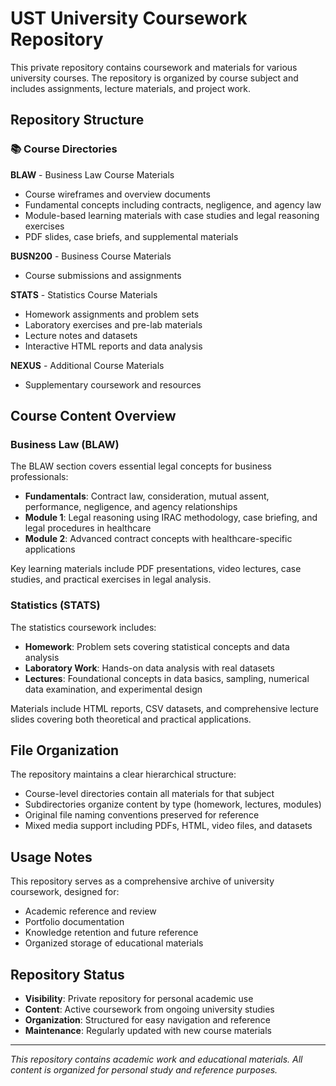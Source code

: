 # UST University Coursework Repository

This private repository contains coursework and materials for various university courses. The repository is organized by course subject and includes assignments, lecture materials, and project work.

## Repository Structure

### 📚 Course Directories

**BLAW** - Business Law Course Materials
- Course wireframes and overview documents
- Fundamental concepts including contracts, negligence, and agency law
- Module-based learning materials with case studies and legal reasoning exercises
- PDF slides, case briefs, and supplemental materials

**BUSN200** - Business Course Materials  
- Course submissions and assignments

**STATS** - Statistics Course Materials
- Homework assignments and problem sets
- Laboratory exercises and pre-lab materials
- Lecture notes and datasets
- Interactive HTML reports and data analysis

**NEXUS** - Additional Course Materials
- Supplementary coursework and resources

## Course Content Overview

### Business Law (BLAW)
The BLAW section covers essential legal concepts for business professionals:

- **Fundamentals**: Contract law, consideration, mutual assent, performance, negligence, and agency relationships
- **Module 1**: Legal reasoning using IRAC methodology, case briefing, and legal procedures in healthcare
- **Module 2**: Advanced contract concepts with healthcare-specific applications

Key learning materials include PDF presentations, video lectures, case studies, and practical exercises in legal analysis.

### Statistics (STATS)
The statistics coursework includes:

- **Homework**: Problem sets covering statistical concepts and data analysis
- **Laboratory Work**: Hands-on data analysis with real datasets
- **Lectures**: Foundational concepts in data basics, sampling, numerical data examination, and experimental design

Materials include HTML reports, CSV datasets, and comprehensive lecture slides covering both theoretical and practical applications.

## File Organization

The repository maintains a clear hierarchical structure:
- Course-level directories contain all materials for that subject
- Subdirectories organize content by type (homework, lectures, modules)
- Original file naming conventions preserved for reference
- Mixed media support including PDFs, HTML, video files, and datasets

## Usage Notes

This repository serves as a comprehensive archive of university coursework, designed for:
- Academic reference and review
- Portfolio documentation
- Knowledge retention and future reference
- Organized storage of educational materials

## Repository Status

- **Visibility**: Private repository for personal academic use
- **Content**: Active coursework from ongoing university studies  
- **Organization**: Structured for easy navigation and reference
- **Maintenance**: Regularly updated with new course materials

---

*This repository contains academic work and educational materials. All content is organized for personal study and reference purposes.*
